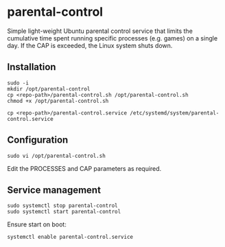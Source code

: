 # parental-control
Simple light-weight Ubuntu parental control service that limits the cumulative time spent running specific processes (e.g. games) on a single day. If the CAP is exceeded, the Linux system shuts down.

## Installation

```
sudo -i
mkdir /opt/parental-control
cp <repo-path>/parental-control.sh /opt/parental-control.sh
chmod +x /opt/parental-control.sh

cp <repo-path>/parental-control.service /etc/systemd/system/parental-control.service
```

## Configuration
```
sudo vi /opt/parental-control.sh
```

Edit the PROCESSES and CAP parameters as required.

## Service management
```
sudo systemctl stop parental-control
sudo systemctl start parental-control
```

Ensure start on boot:

```
systemctl enable parental-control.service
```
